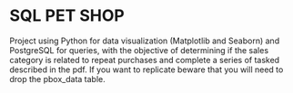 # SQL PET SHOP
Project using Python for data visualization (Matplotlib and Seaborn) and PostgreSQL for queries, with the objective of determining if the sales category is related to repeat purchases and complete a series of tasked described in the pdf.
If you want to replicate beware that you will need to drop the pbox_data table.
